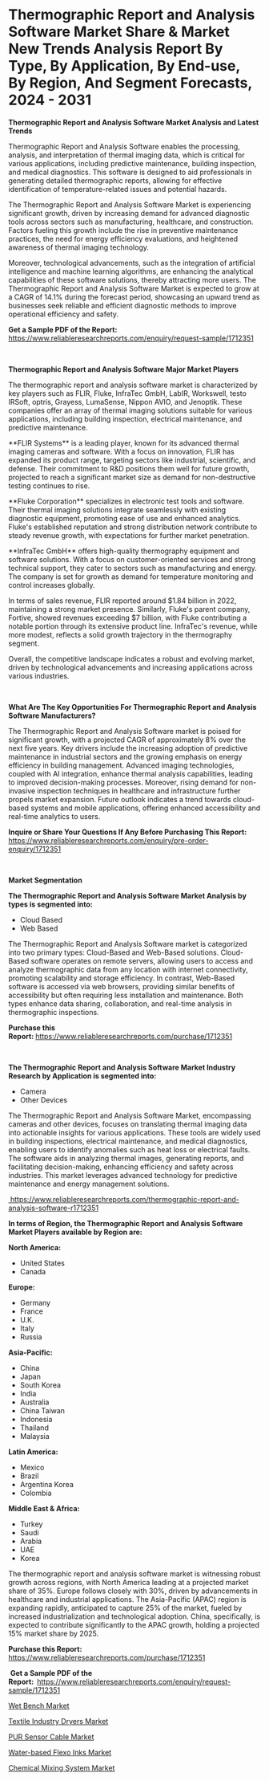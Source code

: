 <p><h1>Thermographic Report and Analysis Software Market Share & Market New Trends Analysis Report By Type, By Application, By End-use, By Region, And Segment Forecasts, 2024 - 2031</h1></p><p><strong>Thermographic Report and Analysis Software Market Analysis and Latest Trends</strong></p>
<p><p>Thermographic Report and Analysis Software enables the processing, analysis, and interpretation of thermal imaging data, which is critical for various applications, including predictive maintenance, building inspection, and medical diagnostics. This software is designed to aid professionals in generating detailed thermographic reports, allowing for effective identification of temperature-related issues and potential hazards.</p><p>The Thermographic Report and Analysis Software Market is experiencing significant growth, driven by increasing demand for advanced diagnostic tools across sectors such as manufacturing, healthcare, and construction. Factors fueling this growth include the rise in preventive maintenance practices, the need for energy efficiency evaluations, and heightened awareness of thermal imaging technology. </p><p>Moreover, technological advancements, such as the integration of artificial intelligence and machine learning algorithms, are enhancing the analytical capabilities of these software solutions, thereby attracting more users. The Thermographic Report and Analysis Software Market is expected to grow at a CAGR of 14.1% during the forecast period, showcasing an upward trend as businesses seek reliable and efficient diagnostic methods to improve operational efficiency and safety.</p></p>
<p><strong>Get a Sample PDF of the Report:&nbsp;</strong> <a href="https://www.reliableresearchreports.com/enquiry/request-sample/1712351?utm_campaign=11&utm_medium=2&utm_source=Github&utm_content=ia&utm_term=22102024&utm_id=thermographic-report-and-analysis-software">https://www.reliableresearchreports.com/enquiry/request-sample/1712351</a></p>
<p>&nbsp;</p>
<p><strong>Thermographic Report and Analysis Software Major Market Players</strong></p>
<p><p>The thermographic report and analysis software market is characterized by key players such as FLIR, Fluke, InfraTec GmbH, LabIR, Workswell, testo IRSoft, optris, Grayess, LumaSense, Nippon AVIO, and Jenoptik. These companies offer an array of thermal imaging solutions suitable for various applications, including building inspection, electrical maintenance, and predictive maintenance.</p><p>**FLIR Systems** is a leading player, known for its advanced thermal imaging cameras and software. With a focus on innovation, FLIR has expanded its product range, targeting sectors like industrial, scientific, and defense. Their commitment to R&D positions them well for future growth, projected to reach a significant market size as demand for non-destructive testing continues to rise.</p><p>**Fluke Corporation** specializes in electronic test tools and software. Their thermal imaging solutions integrate seamlessly with existing diagnostic equipment, promoting ease of use and enhanced analytics. Fluke's established reputation and strong distribution network contribute to steady revenue growth, with expectations for further market penetration.</p><p>**InfraTec GmbH** offers high-quality thermography equipment and software solutions. With a focus on customer-oriented services and strong technical support, they cater to sectors such as manufacturing and energy. The company is set for growth as demand for temperature monitoring and control increases globally.</p><p>In terms of sales revenue, FLIR reported around $1.84 billion in 2022, maintaining a strong market presence. Similarly, Fluke's parent company, Fortive, showed revenues exceeding $7 billion, with Fluke contributing a notable portion through its extensive product line. InfraTec's revenue, while more modest, reflects a solid growth trajectory in the thermography segment.</p><p>Overall, the competitive landscape indicates a robust and evolving market, driven by technological advancements and increasing applications across various industries.</p></p>
<p>&nbsp;</p>
<p><strong>What Are The Key Opportunities For Thermographic Report and Analysis Software Manufacturers?</strong></p>
<p><p>The Thermographic Report and Analysis Software market is poised for significant growth, with a projected CAGR of approximately 8% over the next five years. Key drivers include the increasing adoption of predictive maintenance in industrial sectors and the growing emphasis on energy efficiency in building management. Advanced imaging technologies, coupled with AI integration, enhance thermal analysis capabilities, leading to improved decision-making processes. Moreover, rising demand for non-invasive inspection techniques in healthcare and infrastructure further propels market expansion. Future outlook indicates a trend towards cloud-based systems and mobile applications, offering enhanced accessibility and real-time analytics to users.</p></p>
<p><strong>Inquire or Share Your Questions If Any Before Purchasing This Report:</strong> <a href="https://www.reliableresearchreports.com/enquiry/pre-order-enquiry/1712351?utm_campaign=11&utm_medium=2&utm_source=Github&utm_content=ia&utm_term=22102024&utm_id=thermographic-report-and-analysis-software">https://www.reliableresearchreports.com/enquiry/pre-order-enquiry/1712351</a></p>
<p>&nbsp;</p>
<p><strong>Market Segmentation</strong></p>
<p><strong>The Thermographic Report and Analysis Software Market Analysis by types is segmented into:</strong></p>
<p><ul><li>Cloud Based</li><li>Web Based</li></ul></p>
<p><p>The Thermographic Report and Analysis Software market is categorized into two primary types: Cloud-Based and Web-Based solutions. Cloud-Based software operates on remote servers, allowing users to access and analyze thermographic data from any location with internet connectivity, promoting scalability and storage efficiency. In contrast, Web-Based software is accessed via web browsers, providing similar benefits of accessibility but often requiring less installation and maintenance. Both types enhance data sharing, collaboration, and real-time analysis in thermographic inspections.</p></p>
<p><strong>Purchase this Report:&nbsp;</strong><a href="https://www.reliableresearchreports.com/purchase/1712351?utm_campaign=11&utm_medium=2&utm_source=Github&utm_content=ia&utm_term=22102024&utm_id=thermographic-report-and-analysis-software">https://www.reliableresearchreports.com/purchase/1712351</a></p>
<p>&nbsp;</p>
<p><strong>The Thermographic Report and Analysis Software Market Industry Research by Application is segmented into:</strong></p>
<p><ul><li>Camera</li><li>Other Devices</li></ul></p>
<p><p>The Thermographic Report and Analysis Software Market, encompassing cameras and other devices, focuses on translating thermal imaging data into actionable insights for various applications. These tools are widely used in building inspections, electrical maintenance, and medical diagnostics, enabling users to identify anomalies such as heat loss or electrical faults. The software aids in analyzing thermal images, generating reports, and facilitating decision-making, enhancing efficiency and safety across industries. This market leverages advanced technology for predictive maintenance and energy management solutions.</p></p>
<p><a href="https://www.reliableresearchreports.com/thermographic-report-and-analysis-software-r1712351?utm_campaign=11&utm_medium=2&utm_source=Github&utm_content=ia&utm_term=22102024&utm_id=thermographic-report-and-analysis-software">&nbsp;https://www.reliableresearchreports.com/thermographic-report-and-analysis-software-r1712351</a></p>
<p><strong>In terms of Region, the Thermographic Report and Analysis Software Market Players available by Region are:</strong></p>
<p>
    <p> <strong> North America: </strong>
        <ul>
            <li>United States</li>
            <li>Canada</li>
        </ul>
        </p> 
    <p> <strong> Europe: </strong>
        <ul>
            <li>Germany</li>
            <li>France</li>
            <li>U.K.</li>
            <li>Italy</li>
            <li>Russia</li>
        </ul>
        </p> 
    <p> <strong> Asia-Pacific: </strong>
        <ul>
            <li>China</li>
            <li>Japan</li>
            <li>South Korea</li>
            <li>India</li>
            <li>Australia</li>
            <li>China Taiwan</li>
            <li>Indonesia</li>
            <li>Thailand</li>
            <li>Malaysia</li>
        </ul>
        </p> 
    <p> <strong> Latin America: </strong>
        <ul>
            <li>Mexico</li>
            <li>Brazil</li>
            <li>Argentina Korea</li>
            <li>Colombia</li>
        </ul>
        </p> 
    <p> <strong> Middle East & Africa: </strong>
        <ul>
            <li>Turkey</li>
            <li>Saudi</li>
            <li>Arabia</li>
            <li>UAE</li>
            <li>Korea</li>
        </ul>
    </p>
    </p>
<p><p>The thermographic report and analysis software market is witnessing robust growth across regions, with North America leading at a projected market share of 35%. Europe follows closely with 30%, driven by advancements in healthcare and industrial applications. The Asia-Pacific (APAC) region is expanding rapidly, anticipated to capture 25% of the market, fueled by increased industrialization and technological adoption. China, specifically, is expected to contribute significantly to the APAC growth, holding a projected 15% market share by 2025.</p></p>
<p><strong>Purchase this Report: </strong><a href="https://www.reliableresearchreports.com/purchase/1712351?utm_campaign=11&utm_medium=2&utm_source=Github&utm_content=ia&utm_term=22102024&utm_id=thermographic-report-and-analysis-software">https://www.reliableresearchreports.com/purchase/1712351</a></p>
<p>&nbsp;<strong>Get a Sample PDF of the Report:&nbsp;&nbsp;</strong><a href="https://www.reliableresearchreports.com/enquiry/request-sample/1712351?utm_campaign=11&utm_medium=2&utm_source=Github&utm_content=ia&utm_term=22102024&utm_id=thermographic-report-and-analysis-software">https://www.reliableresearchreports.com/enquiry/request-sample/1712351</a></p>
<p><strong></strong></p>
<p><p><a href="https://issuu.com/reportprime-2/docs/wet-bench-market-size-2030.pptx_7fa986b60a0657?utm_campaign=11&utm_medium=2&utm_source=Github&utm_content=ia&utm_term=22102024&utm_id=thermographic-report-and-analysis-software">Wet Bench Market</a></p><p><a href="https://www.linkedin.com/pulse/textile-industry-dryers-market-global-regional-analysis-d8syf?utm_campaign=11&utm_medium=2&utm_source=Github&utm_content=ia&utm_term=22102024&utm_id=thermographic-report-and-analysis-software">Textile Industry Dryers Market</a></p><p><a href="https://www.linkedin.com/pulse/pur-sensor-cable-market-trends-insights-type-application-5ipje?utm_campaign=11&utm_medium=2&utm_source=Github&utm_content=ia&utm_term=22102024&utm_id=thermographic-report-and-analysis-software">PUR Sensor Cable Market</a></p><p><a href="https://github.com/ellinutterosx5/Market-Research-Report-List-1/blob/main/water-based-flexo-inks-market.md?utm_campaign=11&utm_medium=2&utm_source=Github&utm_content=ia&utm_term=22102024&utm_id=thermographic-report-and-analysis-software">Water-based Flexo Inks Market</a></p><p><a href="https://issuu.com/reportprime-2/docs/chemical-mixing-system-market-size-_f994d87fc1af9d?utm_campaign=11&utm_medium=2&utm_source=Github&utm_content=ia&utm_term=22102024&utm_id=thermographic-report-and-analysis-software">Chemical Mixing System Market</a></p></p>